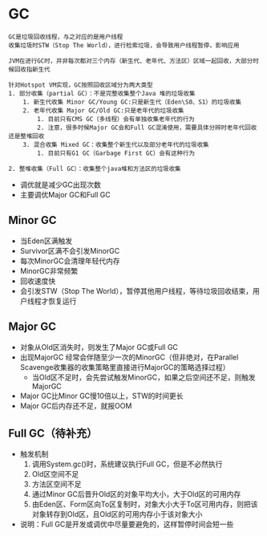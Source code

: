 # GC
```text
GC是垃圾回收线程，与之对应的是用户线程
收集垃圾时STW（Stop The World），进行检索垃圾，会导致用户线程暂停，影响应用

JVM在进行GC时，并非每次都对三个内存（新生代、老年代、方法区）区域一起回收，大部分时候回收指新生代

针对Hotspot VM实现，GC按照回收区域分为两大类型
1. 部分收集（partial GC）：不是完整收集整个Java 堆的垃圾收集
    1. 新生代收集 Minor GC/Young GC:只是新生代（Eden\S0、S1）的垃圾收集
    2. 老年代收集 Major GC/Old GC:只是老年代的垃圾收集
        1. 目前只有CMS GC（多线程）会有单独收集老年代的行为
        2. 注意，很多时候Major GC会和Full GC混淆使用，需要具体分辨时老年代回收还是整堆回收
    3. 混合收集 Mixed GC：收集整个新生代以及部分老年代的垃圾收集
        1. 目前只有G1 GC（Garbage First GC）会有这种行为
    
2. 整堆收集（Full GC）：收集整个java堆和方法区的垃圾收集
```
- 调优就是减少GC出现次数
- 主要调优Major GC和Full GC
## Minor GC
- 当Eden区满触发
- Survivor区满不会引发MinorGC
- 每次MinorGC会清理年轻代内存
- MinorGC非常频繁
- 回收速度快
- 会引发STW（Stop The World），暂停其他用户线程，等待垃圾回收结束，用户线程才恢复运行
## Major GC 
- 对象从Old区消失时，则发生了Major GC或Full GC
- 出现MajorGC 经常会伴随至少一次的MinorGC（但非绝对，在Parallel Scavenge收集器的收集策略里直接进行MajorGC的策略选择过程）
    - 当Old区不足时，会先尝试触发MinorGC，如果之后空间还不足，则触发MajorGC
- Major GC比Minor GC慢10倍以上，STW的时间更长
- Major GC后内存还不足，就报OOM
## Full GC（待补充） 
- 触发机制
    1. 调用System.gc()时，系统建议执行Full GC，但是不必然执行
    2. Old区空间不足
    3. 方法区空间不足
    4. 通过Minor GC后晋升Old区的对象平均大小，大于Old区的可用内存
    5. 由Eden区、Form区向To区复制时，对象大小大于To区可用内存，则把该对象转存到Old区，且Old区的可用内存小于该对象大小
- 说明：Full GC是开发或调优中尽量要避免的，这样暂停时间会短一些    
    